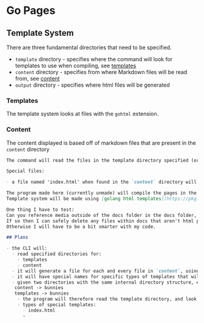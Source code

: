 # Go Pages

## Template System

There are three fundamental directories that need to be specified.

- `template` directory - specifies where the command will look for templates to use when compiling, see [templates](#templates)
- `content` directory - specifies from where Markdown files will be read from, see [content](#content)
- `output` directory - specifies where html files will be generated

### Templates

The template system looks at files with the `gohtml` extension.

### Content

The content displayed is based off of markdown files that are present in the `content` directory

~~~md
The command will read the files in the template directory specified (or `templates`) and will perform actions based on them.

Special files:

- a file named 'index.html' when found in the `content` directory will be copied over directly to the output directory.

The program made here (currently unmade) will compile the pages in the `templates` folder and write to the `docs` folder.
Template system will be made using [golang html templates](https://pkg.go.dev/html/template)

One thing I have to test:
Can you reference media outside of the docs folder in the docs folder, and still have it display said images?
If so then I can safely delete any files within docs that aren't html pages.
Otherwise I will have to be a bit smarter with my code.

## Plans

- the CLI will:
  - read specified directories for:
    - templates
    - content
  - it will generate a file for each and every file in `content`, using the template named after the folder
  - it will have special names for specific types of templates that will be handled differently
  - given two directories with the same internal directory structure, eg:
   content -> bunnies
   templates -> bunnies
    - the program will therefore read the template directory, and look for special templates:
    - types of special templates:
      - index.html
      -

~~~
